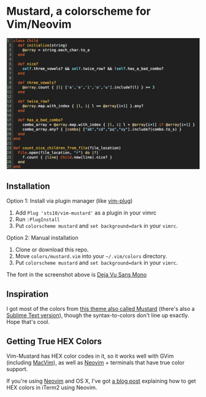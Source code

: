 # Mustard, a colorscheme for Vim/Neovim

![Mustard, iTerm2, Neovim, Ruby](mustard_ruby.png)

## Installation

Option 1: Install via plugin manager (like [vim-plug](https://github.com/junegunn/vim-plug))
1. Add `Plug 'sts10/vim-mustard'` as a plugin in your vimrc
2. Run `:PlugInstall`
3. Put `colorscheme mustard` and `set background=dark` in your `vimrc`. 

Option 2: Manual installation
1. Clone or download this repo.
2. Move `colors/mustard.vim` into your `~/.vim/colors` directory. 
3. Put `colorscheme mustard` and `set background=dark` in your `vimrc`. 

The font in the screenshot above is [Deja Vu Sans Mono](http://dejavu-fonts.org/wiki/Download)

## Inspiration

I got most of the colors from [this theme also called Mustard](https://github.com/panrafal/mustard-theme) (there's also a [Sublime Text version](http://colorsublime.com/theme/Mustard)), though the syntax-to-colors don't line up exactly. Hope that's cool.

## Getting True HEX Colors

Vim-Mustard has HEX color codes in it, so it works well with GVim (including [MacVim](https://github.com/macvim-dev/macvim/releases/)), as well as [Neovim](https://github.com/neovim/neovim) + terminals that have true color support. 

If you're using [Neovim](https://github.com/neovim/neovim) and OS X, I've got [a blog post](http://sts10.github.io/blog/2015/10/24/true-hex-colors-with-neovim-and-iterm2/) explaining how to get HEX colors in iTerm2 using Neovim.
